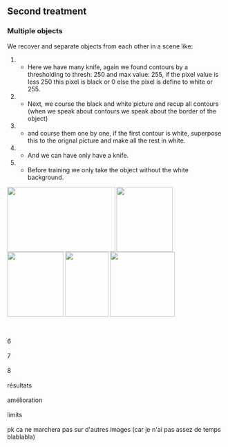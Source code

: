 <h2>Second treatment</h2>

<h3>Multiple objects</h3>

We recover and separate objects from each other in a scene like:

1) - Here we have many knife, again we found contours by a thresholding to thresh: 250 and max value: 255, if the pixel value is less 250 this pixel is black or 0 else the pixel is define to white or 255. 

2) - Next, we course the black and white picture and recup all contours (when we speak about contours we speak about the border of the object) 


3) - and course them one by one, if the first contour is white, superpose this to the orignal picture and make all the rest in white. 

4) - And we can have only have a knife.

5) - Before training we only take the object without the white background.

<p>


<img width="250" height="150" align="left" src="https://user-images.githubusercontent.com/54853371/67782765-8ae0a900-fa69-11e9-9c87-12c8ec772e18.png">


<img width="130" height="150" align="center" src="https://user-images.githubusercontent.com/54853371/67784042-743b5180-fa6b-11e9-8a8f-05865c2e3dce.png">

<img width="130" height="150" align="center" src="https://user-images.githubusercontent.com/54853371/67783588-c4fe7a80-fa6a-11e9-9f45-b5edc42d508c.png">

<img width="100" height="150" align="center" src="https://user-images.githubusercontent.com/54853371/67784688-6cc87800-fa6c-11e9-8777-6e42c9bb3ad6.png">

<img width="150" height="150" align="center" src="https://user-images.githubusercontent.com/54853371/67784689-6d610e80-fa6c-11e9-98b6-75ef626dac9f.png">

</p>






























<br><br>
6
<br><br>
7
<br><br>
8
<br><br>
résultats
<br><br>
amélioration
<br><br>
limits
<br><br>
pk ca ne marchera pas sur d'autres images (car je n'ai pas assez de temps blablabla)
<br><br>
